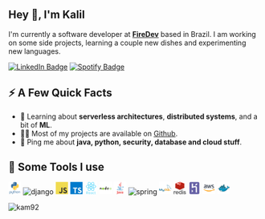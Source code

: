 <h2>Hey 👋, I'm Kalil</h2>
<p>I'm currently a software developer at <strong><a href="https://firedev.com.br/">FireDev</a></strong> based in Brazil. I am working on some side projects, learning a couple new dishes and experimenting new languages.</p>
<p> <a href="https://www.linkedin.com/in/kalil-el-ammar-camera-a083b51ba/"><img src="https://img.shields.io/badge/-@kalil-0077B5?style=flat-square&amp;labelColor=0077B5&amp;logo=LinkedIn&amp;link=https://www.linkedin.com/in/kalil-el-ammar-camera-a083b51ba/" alt="LinkedIn Badge"></a>  <a href="https://open.spotify.com/user/kalil92?si=c6e2fc57482f4fd1"><img src="https://img.shields.io/badge/-@kalil92-1ED760?style=flat-square&amp;labelColor=fff&amp;logo=Spotify&amp;link=https://open.spotify.com/user/kalil92?si=c6e2fc57482f4fd1" alt="Spotify Badge"></a></p>


<h2>⚡️ A Few Quick Facts</h2>
<ul>
<li>🧐 Learning about <strong>serverless architectures</strong>, <strong>distributed systems</strong>, and a bit of <strong>ML</strong>.</li>
<li>👨‍💻 Most of my projects are available on <a href="https://github.com/kam92">Github</a>.</li>
<li>💬 Ping me about <strong>java, python, security, database and cloud stuff</strong>.</li>
</ul>

<h2>🚀 Some Tools I use</h2>
<p align="left">

<img src="https://raw.githubusercontent.com/devicons/devicon/master/icons/python/python-original-wordmark.svg" alt="python" width="25" height="25" />
<img src="https://worldvectorlogo.com/download/django.svg" alt="django" width="25" height="25" />
<img src="https://raw.githubusercontent.com/devicons/devicon/master/icons/javascript/javascript-original.svg" alt="javascript" width="25" height="25" />
<img src="https://raw.githubusercontent.com/devicons/devicon/master/icons/typescript/typescript-original.svg" alt="typescript" width="25" height="25" />
<img src="https://raw.githubusercontent.com/devicons/devicon/master/icons/react/react-original-wordmark.svg" alt="react" width="25" height="25" />
<img src="https://raw.githubusercontent.com/devicons/devicon/master/icons/nodejs/nodejs-original-wordmark.svg" alt="nodejs" width="25" height="25" />
<img src="https://raw.githubusercontent.com/devicons/devicon/master/icons/java/java-original-wordmark.svg" alt="java" width="25" height="25" />
<img src="https://www.vectorlogo.zone/logos/springio/springio-icon.svg" alt="spring" width="25" height="25" />
<img src="https://raw.githubusercontent.com/devicons/devicon/master/icons/mysql/mysql-original-wordmark.svg" alt="mysql" width="25" height="25" />
<img src="https://raw.githubusercontent.com/devicons/devicon/master/icons/redis/redis-original-wordmark.svg" alt="redis" width="25" height="25" />
<img src="https://raw.githubusercontent.com/devicons/devicon/master/icons/heroku/heroku-plain.svg" alt="heroku" width="25" height="25" />
<img src="https://raw.githubusercontent.com/github/explore/80688e429a7d4ef2fca1e82350fe8e3517d3494d/topics/aws/aws.png" alt="aws" width="25" height="25" />
<img src="https://raw.githubusercontent.com/devicons/devicon/master/icons/docker/docker-original.svg" alt="Docker" width="25" height="25" />

</p>
<img src="https://github-readme-stats.vercel.app/api?username=kam92&show_icons=true&count_private=true" alt="kam92" />
